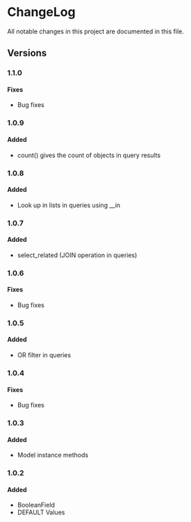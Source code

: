# ChangeLog

All notable changes in this project are documented in this file.

## Versions

### 1.1.0

#### Fixes

- Bug fixes


### 1.0.9

#### Added

- count() gives the count of objects in query results


### 1.0.8

#### Added

- Look up in lists in queries using __in


### 1.0.7

#### Added

- select_related (JOIN operation in queries)


### 1.0.6

#### Fixes

- Bug fixes


### 1.0.5

#### Added

- OR filter in queries


### 1.0.4

#### Fixes

- Bug fixes


### 1.0.3

#### Added

- Model instance methods


### 1.0.2

#### Added

- BooleanField
- DEFAULT Values